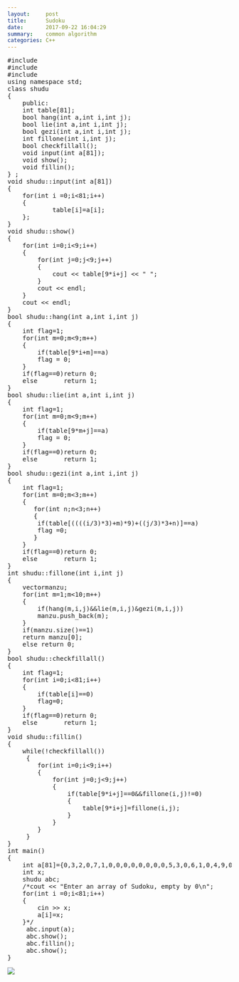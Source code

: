 ```yaml
---
layout:     post
title:      Sudoku
date:       2017-09-22 16:04:29
summary:    common algorithm
categories: C++
---
```




<pre>
#include <iostream>
#include <stdio.h>
#include <vector>
using namespace std;
class shudu 
{
	public:
	int table[81];
	bool hang(int a,int i,int j);
	bool lie(int a,int i,int j);
	bool gezi(int a,int i,int j);
	int fillone(int i,int j);	
	bool checkfillall();	
	void input(int a[81]);
	void show();
    void fillin();
} ;
void shudu::input(int a[81])
{
	for(int i =0;i<81;i++)
	{
			table[i]=a[i];
	};
}
void shudu::show()
{
	for(int i=0;i<9;i++)
	{
		for(int j=0;j<9;j++)
		{
			cout << table[9*i+j] << " ";
		}
		cout << endl;
	}
	cout << endl;		
}
bool shudu::hang(int a,int i,int j)
{
	int flag=1;
	for(int m=0;m<9;m++)
	{
		if(table[9*i+m]==a)
		flag = 0;
	}
	if(flag==0)return 0;
	else       return 1;
}
bool shudu::lie(int a,int i,int j)
{
	int flag=1;
	for(int m=0;m<9;m++)
	{
		if(table[9*m+j]==a)
		flag = 0;
	}
	if(flag==0)return 0;
	else       return 1;
}
bool shudu::gezi(int a,int i,int j)
{
	int flag=1;	
	for(int m=0;m<3;m++)
	{
       for(int n;n<3;n++)
	   {
	   	if(table[((((i/3)*3)+m)*9)+((j/3)*3+n)]==a)
	   	flag =0;
	   }	   
	}
	if(flag==0)return 0;
	else       return 1;
}
int shudu::fillone(int i,int j)
{
	vector<int>manzu;
	for(int m=1;m<10;m++)
	{
		if(hang(m,i,j)&&lie(m,i,j)&gezi(m,i,j))
		manzu.push_back(m);
	}
	if(manzu.size()==1)
	return manzu[0];
	else return 0;
}
bool shudu::checkfillall()
{
	int flag=1;
	for(int i=0;i<81;i++)
	{
		if(table[i]==0)
		flag=0;
	}
	if(flag==0)return 0;
	else       return 1;
}
void shudu::fillin()
{
    while(!checkfillall())
     {
	    for(int i=0;i<9;i++)
	    {
		    for(int j=0;j<9;j++)
		    {
			    if(table[9*i+j]==0&&fillone(i,j)!=0)
			    {
				    table[9*i+j]=fillone(i,j);
			    }			
		    }
	    }
	 }
}
int main()
{
    int a[81]={0,3,2,0,7,1,0,0,0,0,0,0,0,0,5,3,0,6,1,0,4,9,0,0,0,0,0,5,0,3,7,0,0,9,0,8,0,2,8,4,0,6,7,0,0,0,1,7,0,0,9,0,2,5,0,9,6,1,3,8,4,5,0,0,4,0,0,2,0,8,6,9,2,8,5,6,0,4,1,7,3}; 
    int x;
    shudu abc;
	/*cout << "Enter an array of Sudoku, empty by 0\n";
	for(int i =0;i<81;i++)
	{
		cin >> x;
		a[i]=x;		
	}*/
	 abc.input(a);
	 abc.show();
	 abc.fillin();
	 abc.show();
}
</pre>
<img src="{{ site.baseurl }}/_posts/img/20170922.png" >
